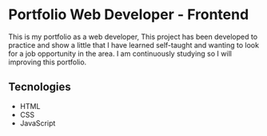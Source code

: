 # Portfolio Web Developer - Frontend

This is my portfolio as a web developer, This project has been developed to practice and show a little that I have learned self-taught and wanting to look for a job opportunity in the area.
I am continuously studying so I will improving this portfolio.

## Tecnologies

- HTML
- CSS
- JavaScript